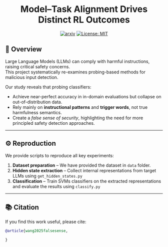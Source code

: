 <div align="center">
    <h1>Model–Task Alignment Drives Distinct RL Outcomes</h1>


[![arxiv](https://img.shields.io/badge/Arxiv-xxxx.xxxxx-b31b1b.svg?logo=arXiv)](https://arxiv.org/abs/) [![License: MIT](https://img.shields.io/badge/License-MIT-green.svg)](https://opensource.org/licenses/MIT) 
</div>


## 📝 Overview  
Large Language Models (LLMs) can comply with harmful instructions, raising critical safety concerns.  
This project systematically re-examines probing-based methods for malicious input detection.  

Our study reveals that probing classifiers:  
- Achieve near-perfect accuracy in in-domain evaluations but collapse on out-of-distribution data.  
- Rely mainly on **instructional patterns** and **trigger words**, not true harmfulness semantics.  
- Create a *false sense of security*, highlighting the need for more principled safety detection approaches.  

---

## ⚙️ Reproduction  
We provide scripts to reproduce all key experiments:  

1. **Dataset preparation** – We have provided the dataset in `data` folder.
2. **Hidden state extraction** – Collect internal representations from target LLMs using `get_hidden_states.py`
3. **Classification** – Train SVMs classifiers on the extracted representations and evaluate the results using `classify.py`
 

---

## 📚 Citation  
If you find this work useful, please cite:  

```bibtex
@article{wang2025falsesense,

}
```
